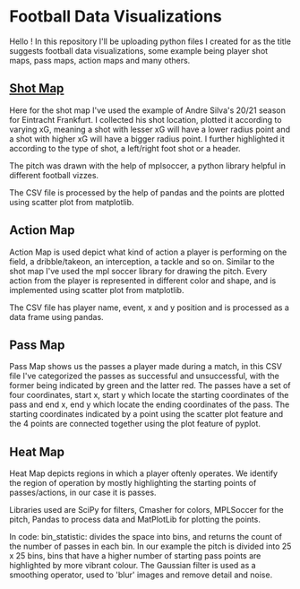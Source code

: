 # Football Data Visualizations
Hello ! In this repository I'll be uploading python files I created for as the title suggests football data visualizations, some example being player shot maps, pass maps, action maps and many others.

## [Shot Map](https://github.com/yashrajOjha/football-data-viz/blob/main/Shot%20Map.ipynb)
Here for the shot map I've used the example of Andre Silva's 20/21 season for Eintracht Frankfurt. I collected his shot location, plotted it according to varying xG, meaning a shot with lesser xG will have a lower radius point and a shot with higher xG will have a bigger radius point. I further highlighted it according to the type of shot, a left/right foot shot or a header. 

The pitch was drawn with the help of mplsoccer, a python library helpful in different football vizzes.

The CSV file is processed by the help of pandas and the points are plotted using scatter plot from matplotlib.

## Action Map
Action Map is used depict what kind of action a player is performing on the field, a dribble/takeon, an interception, a tackle and so on. Similar to the shot map I've used the mpl soccer library for drawing the pitch. Every action from the player is represented in different color and shape, and is implemented using scatter plot from matplotlib.

The CSV file has player name, event, x and y position and is processed as a data frame using pandas.

## Pass Map
Pass Map shows us the passes a player made during a match, in this CSV file I've categorized the passes as successful and unsuccessful, with the former being indicated by green and the latter red. The passes have a set of four coordinates, start x, start y which locate the starting coordinates of the pass and end x, end y which locate the ending coordinates of the pass. The starting coordinates indicated by a point using the scatter plot feature and the 4 points are connected together using the plot feature of pyplot.

## Heat Map
Heat Map depicts regions in which a player oftenly operates. We identify the region of operation by mostly highlighting the starting points of passes/actions, in our case it is passes.

Libraries used are SciPy for filters, Cmasher for colors, MPLSoccer for the pitch, Pandas to process data and MatPlotLib for plotting the points. 

In code: bin_statistic: divides the space into bins, and returns the count of the number of passes in each bin. In our example the pitch is divided into 25 x 25 bins, bins that have a higher number of starting pass points are highlighted by more vibrant colour. 
The Gaussian filter is used as a smoothing operator, used to 'blur' images and remove detail and noise.
